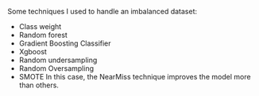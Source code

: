 Some techniques I used to handle an imbalanced dataset:
- Class weight
- Random forest
- Gradient Boosting Classifier
- Xgboost
- Random undersampling
- Random Oversampling
- SMOTE
In this case, the NearMiss technique improves the model more than others.
